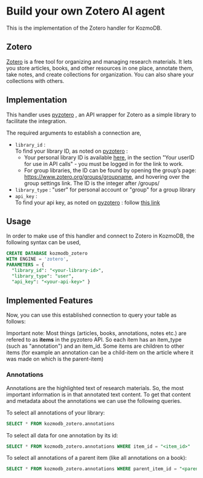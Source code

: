 # Build your own Zotero AI agent

This is the implementation of the Zotero handler for KozmoDB.

## Zotero
[Zotero](https://www.zotero.org/) is a free tool for organizing and managing research materials. It lets you store articles, books, and other resources in one place, annotate them, take notes, and create collections for organization. You can also share your collections with others.

## Implementation
This handler uses [pyzotero](https://pyzotero.readthedocs.io/en/latest/) , an API wrapper for Zotero as a simple library to facilitate the integration.

The required arguments to establish a connection are,
- `library_id` :   
To find your library ID, as noted on [pyzotero](https://pyzotero.readthedocs.io/en/latest/) :  
  - Your personal library ID is available [here](https://www.zotero.org/settings/keys), in the section "Your userID for use in API calls" - you must be logged in for the link to work.   
  - For group libraries, the ID can be found by opening the group’s page: https://www.zotero.org/groups/groupname, and hovering over the group settings link. The ID is the integer after /groups/
- `library_type` : "user" for personal account or "group" for a group library
- `api_key` :    
To find your api key, as noted on [pyzotero](https://pyzotero.readthedocs.io/en/latest/) :  follow [this link](https://www.zotero.org/settings/keys/new)

## Usage
In order to make use of this handler and connect to Zotero in KozmoDB, the following syntax can be used,

```sql
CREATE DATABASE kozmodb_zotero
WITH ENGINE = 'zotero',
PARAMETERS = {
  "library_id": "<your-library-id>",
  "library_type": "user",
  "api_key": "<your-api-key>" }
```
 
## Implemented Features

Now, you can use this established connection to query your table as follows:

Important note: Most things (articles, books, annotations, notes etc.) are refered to as **items** in the pyzotero API. So each item has an item_type (such as "annotation") and an item_id. Some items are children to other items (for example an annotation can be a child-item on the article where it was made on which is the parent-item)

### Annotations
Annotations are the highlighted text of research materials. So, the most important information is in that annotated text content. To get that content and metadata about the annotations we can use the following queries.

To select all annotations of your library:

```sql
SELECT * FROM kozmodb_zotero.annotations
```

To select all data for one annotation by its id:
```sql
SELECT * FROM kozmodb_zotero.annotations WHERE item_id = "<item_id>"
```

To select all annotations of a parent item (like all annotations on a book):
```sql
SELECT * FROM kozmodb_zotero.annotations WHERE parent_item_id = "<parent_item_id>"
```


